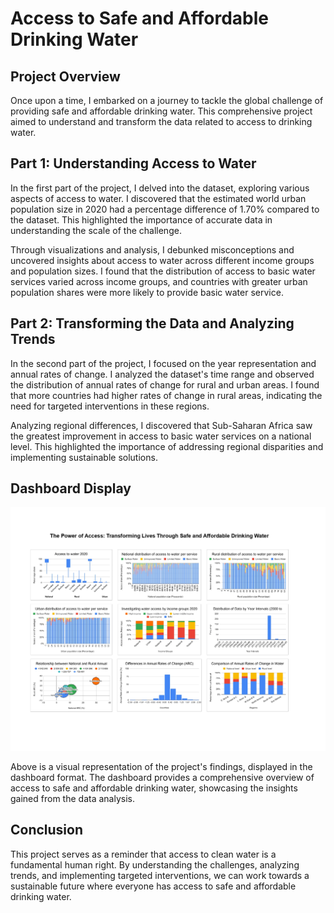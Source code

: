 # Access to Safe and Affordable Drinking Water

## Project Overview

Once upon a time, I embarked on a journey to tackle the global challenge of providing safe and affordable drinking water. This comprehensive project aimed to understand and transform the data related to access to drinking water.

## Part 1: Understanding Access to Water

In the first part of the project, I delved into the dataset, exploring various aspects of access to water. I discovered that the estimated world urban population size in 2020 had a percentage difference of 1.70% compared to the dataset. This highlighted the importance of accurate data in understanding the scale of the challenge.

Through visualizations and analysis, I debunked misconceptions and uncovered insights about access to water across different income groups and population sizes. I found that the distribution of access to basic water services varied across income groups, and countries with greater urban population shares were more likely to provide basic water service.

## Part 2: Transforming the Data and Analyzing Trends

In the second part of the project, I focused on the year representation and annual rates of change. I analyzed the dataset's time range and observed the distribution of annual rates of change for rural and urban areas. I found that more countries had higher rates of change in rural areas, indicating the need for targeted interventions in these regions.

Analyzing regional differences, I discovered that Sub-Saharan Africa saw the greatest improvement in access to basic water services on a national level. This highlighted the importance of addressing regional disparities and implementing sustainable solutions.

## Dashboard Display

![Dashboard](Walkthroughs_1_2/dashboard.jpg)

Above is a visual representation of the project's findings, displayed in the dashboard format. The dashboard provides a comprehensive overview of access to safe and affordable drinking water, showcasing the insights gained from the data analysis.

## Conclusion

This project serves as a reminder that access to clean water is a fundamental human right. By understanding the challenges, analyzing trends, and implementing targeted interventions, we can work towards a sustainable future where everyone has access to safe and affordable drinking water.